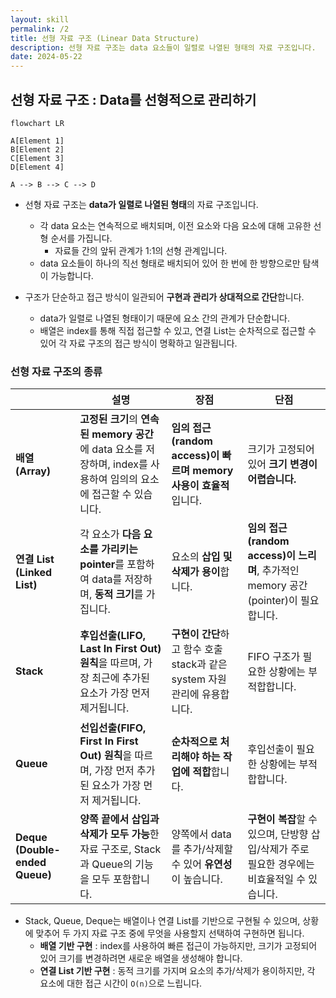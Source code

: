 ```yaml
---
layout: skill
permalink: /2
title: 선형 자료 구조 (Linear Data Structure)
description: 선형 자료 구조는 data 요소들이 일렬로 나열된 형태의 자료 구조입니다.
date: 2024-05-22
---
```



## 선형 자료 구조 : Data를 선형적으로 관리하기

```mermaid
flowchart LR

A[Element 1]
B[Element 2]
C[Element 3]
D[Element 4]

A --> B --> C --> D
```

- 선형 자료 구조는 **data가 일렬로 나열된 형태**의 자료 구조입니다.
    - 각 data 요소는 연속적으로 배치되며, 이전 요소와 다음 요소에 대해 고유한 선형 순서를 가집니다.
        - 자료들 간의 앞뒤 관계가 1:1의 선형 관계입니다.
    - data 요소들이 하나의 직선 형태로 배치되어 있어 한 번에 한 방향으로만 탐색이 가능합니다.

- 구조가 단순하고 접근 방식이 일관되어 **구현과 관리가 상대적으로 간단**합니다.
    - data가 일렬로 나열된 형태이기 때문에 요소 간의 관계가 단순합니다.
    - 배열은 index를 통해 직접 접근할 수 있고, 연결 List는 순차적으로 접근할 수 있어 각 자료 구조의 접근 방식이 명확하고 일관됩니다.


### 선형 자료 구조의 종류

|  | 설명 | 장점 | 단점 |
| --- | --- | --- | --- |
| **배열 (Array)** | **고정된 크기**의 **연속된 memory 공간**에 data 요소를 저장하며, index를 사용하여 임의의 요소에 접근할 수 있습니다. | **임의 접근(random access)이 빠르며 memory 사용이 효율적**입니다. | 크기가 고정되어 있어 **크기 변경이 어렵습니다.** |
| **연결 List (Linked List)** | 각 요소가 **다음 요소를 가리키는 pointer**를 포함하여 data를 저장하며, **동적 크기**를 가집니다. | 요소의 **삽입 및 삭제가 용이**합니다. | **임의 접근(random access)이 느리며**, 추가적인 memory 공간(pointer)이 필요합니다. |
| **Stack** | **후입선출(LIFO, Last In First Out) 원칙**을 따르며, 가장 최근에 추가된 요소가 가장 먼저 제거됩니다. | **구현이 간단**하고 함수 호출 stack과 같은 system 자원 관리에 유용합니다. | FIFO 구조가 필요한 상황에는 부적합합니다. |
| **Queue** | **선입선출(FIFO, First In First Out) 원칙**을 따르며, 가장 먼저 추가된 요소가 가장 먼저 제거됩니다. | **순차적으로 처리해야 하는 작업에 적합**합니다. | 후입선출이 필요한 상황에는 부적합합니다. |
| **Deque (Double-ended Queue)** | **양쪽 끝에서 삽입과 삭제가 모두 가능**한 자료 구조로, Stack과 Queue의 기능을 모두 포함합니다. | 양쪽에서 data를 추가/삭제할 수 있어 **유연성**이 높습니다. | **구현이 복잡**할 수 있으며, 단방향 삽입/삭제가 주로 필요한 경우에는 비효율적일 수 있습니다. |

- Stack, Queue, Deque는 배열이나 연결 List를 기반으로 구현될 수 있으며, 상황에 맞추어 두 가지 자료 구조 중에 무엇을 사용할지 선택하여 구현하면 됩니다.
    - **배열 기반 구현** : index를 사용하여 빠른 접근이 가능하지만, 크기가 고정되어 있어 크기를 변경하려면 새로운 배열을 생성해야 합니다.
    - **연결 List 기반 구현** : 동적 크기를 가지며 요소의 추가/삭제가 용이하지만, 각 요소에 대한 접근 시간이 `O(n)`으로 느립니다.
